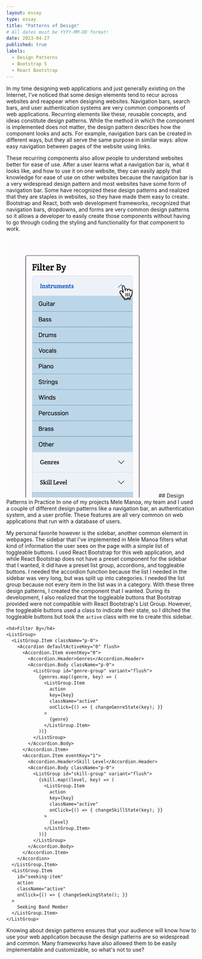 ```yaml
---
layout: essay
type: essay
title: "Patterns of Design"
# All dates must be YYYY-MM-DD format!
date: 2023-04-27
published: true
labels:
  - Design Patterns
  - Bootstrap 5
  - React Bootstrap
---
```


In my time designing web applications and just generally existing on the Internet, I've noticed that some design elements tend to recur across websites and reappear when designing websites. Navigation bars, search bars, and user authentication systems are very common components of web applications. Recurring elements like these, reusable concepts, and ideas constitute design patterns. While the method in which the component is implemented does not matter, the design pattern describes how the component looks and acts. For example, navigation bars can be created in different ways, but they all serve the same purpose in similar ways: allow easy navigation between pages of the website using links.

These recurring components also allow people to understand websites better for ease of use. After a user learns what a navigation bar is, what it looks like, and how to use it on one website, they can easily apply that knowledge for ease of use on other websites because the navigation bar is a very widespread design pattern and most websites have some form of navigation bar.
Some have recognized these design patterns and realized that they are staples in websites, so they have made them easy to create. Bootstrap and React, both web development frameworks, recognized that navigation bars, dropdowns, and forms are very common design patterns so it allows a developer to easily create those components without having to go through coding the styling and functionality for that component to work.

<img src="../img/designpatterns/sidebar-example.gif" class="float-end ps-4" width="400px" />
## Design Patterns in Practice
In one of my projects Mele Manoa, my team and I used a couple of different design patterns like a navigation bar, an authentication system, and a user profile. These features are all very common on web applications that run with a database of users. 

My personal favorite however is the sidebar, another common element in webpages. The sidebar that I've implemented in Mele Manoa filters what kind of information the user sees on the page with a simple list of toggleable buttons. I used React Bootstrap for this web application, and while React Bootstrap does not have a preset component for the sidebar that I wanted, it did have a preset list group, accordions, and toggleable buttons. I needed the accordion function because the list I needed in the sidebar was very long, but was split up into categories. I needed the list group because not every item in the list was in a category. With these three design patterns, I created the component that I wanted.
During its development, I also realized that the toggleable buttons that Bootstrap provided were not compatible with React Bootstrap's List Group. However, the toggleable buttons used a class to indicate their state, so I ditched the toggleable buttons but took the `active` class with me to create this sidebar. 

```
<h4>Filter By</h4>
<ListGroup>
  <ListGroup.Item className="p-0">
    <Accordion defaultActiveKey="0" flush>
      <Accordion.Item eventKey="0">
        <Accordion.Header>Genres</Accordion.Header>
        <Accordion.Body className="p-0">
          <ListGroup id="genre-group" variant="flush">
            {genres.map((genre, key) => (
              <ListGroup.Item
                action
                key={key}
                className="active"
                onClick={() => { changeGenreState(key); }}
              >
                {genre}
              </ListGroup.Item>
            ))}
          </ListGroup>
        </Accordion.Body>
      </Accordion.Item>
      <Accordion.Item eventKey="1">
        <Accordion.Header>Skill Level</Accordion.Header>
        <Accordion.Body className="p-0">
          <ListGroup id="skill-group" variant="flush">
            {skill.map((level, key) => (
              <ListGroup.Item
                action
                key={key}
                className="active"
                onClick={() => { changeSkillState(key); }}
              >
                {level}
              </ListGroup.Item>
            ))}
          </ListGroup>
        </Accordion.Body>
      </Accordion.Item>
    </Accordion>
  </ListGroup.Item>
  <ListGroup.Item
    id="seeking-item"
    action
    className="active"
    onClick={() => { changeSeekingState(); }}
  >
    Seeking Band Member
  </ListGroup.Item>
</ListGroup>
```
Knowing about design patterns ensures that your audience will know how to use your web application because the design patterns are so widespread and common. Many frameworks have also allowed them to be easily implementable and customizable, so what's not to use?
